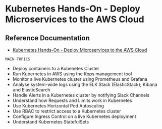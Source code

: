 # Kubernetes Hands-On - Deploy Microservices to the AWS Cloud

## Reference Documentation

* [Kubernetes Hands-On - Deploy Microservices to the AWS Cloud](https://www.udemy.com/course/kubernetes-microservices/)

`MAIN TOPICS`

- Deploy containers to a Kubenetes Cluster
- Run Kubernetes in AWS using the Kops management tool
- Monitor a live Kubernetes cluster using Prometheus and Grafana
- Analyse system-wide logs using the ELK Stack (ElasticStack); Kibana and ElasticSearch
- Handle Alerts in a Kubernetes cluster by notifying Slack Channels
- Understand how Requests and Limits work in Kubernetes
- Use Kubernetes Horizontal Pod Autoscaling
- Use RBAC to restrict access to a Kubernetes cluster
- Configure Ingress Control on a live Kubernetes deployment
- Understand Kubernetes StatefulSets

